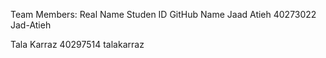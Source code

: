 Team Members:
  Real Name          Studen ID          GitHub Name
  Jaad Atieh         40273022           Jad-Atieh
  
Tala Karraz           40297514            talakarraz
